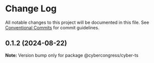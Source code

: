# Change Log

All notable changes to this project will be documented in this file.
See [Conventional Commits](https://conventionalcommits.org) for commit guidelines.

## 0.1.2 (2024-08-22)

**Note:** Version bump only for package @cybercongress/cyber-ts
